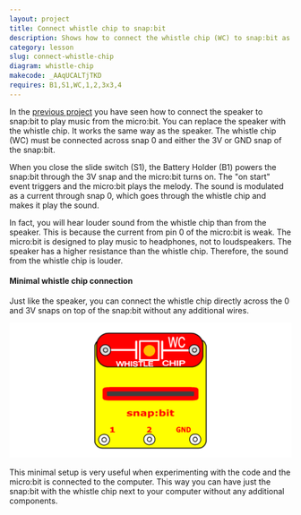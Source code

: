 ```yaml
---
layout: project
title: Connect whistle chip to snap:bit
description: Shows how to connect the whistle chip (WC) to snap:bit as an alternative to the speaker for playing music from the micro:bit.
category: lesson
slug: connect-whistle-chip
diagram: whistle-chip
makecode: _AAqUCALTjTKD
requires: B1,S1,WC,1,2,3x3,4
---
```


In the [previous project](connect-speaker.html) you have seen how to connect the speaker to snap:bit to play music from the micro:bit. You can replace the speaker with the whistle chip. It works the same way as the speaker. The whistle chip (WC) must be connected across snap 0 and either the 3V or GND snap of the snap:bit.

When you close the slide switch (S1), the Battery Holder (B1) powers the snap:bit through the 3V snap and the micro:bit turns on. The "on start" event triggers and the micro:bit plays the melody. The sound is modulated as a current through snap 0, which goes through the whistle chip and makes it play the sound.

In fact, you will hear louder sound from the whistle chip than from the speaker. This is because the current from pin 0 of the micro:bit is weak. The micro:bit is designed to play music to headphones, not to loudspeakers. The speaker has a higher resistance than the whistle chip. Therefore, the sound from the whistle chip is louder.

#### Minimal whistle chip connection

Just like the speaker, you can connect the whistle chip directly across the 0 and 3V snaps on top of the snap:bit without any additional wires.

![minimal whistle chip connection](../assets/diagrams/whistle-chip-minimal.svg)

This minimal setup is very useful when experimenting with the code and the micro:bit is connected to the computer. This way you can have just the snap:bit with the whistle chip next to your computer without any additional components.